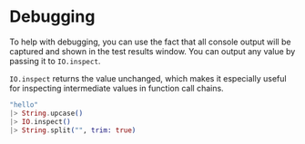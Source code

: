 # Debugging

To help with debugging, you can use the fact that all console output will be captured and shown in the test results window. You can output any value by passing it to `IO.inspect`.

`IO.inspect` returns the value unchanged, which makes it especially useful for inspecting intermediate values in function call chains.

```elixir
"hello"
|> String.upcase()
|> IO.inspect()
|> String.split("", trim: true)
```
